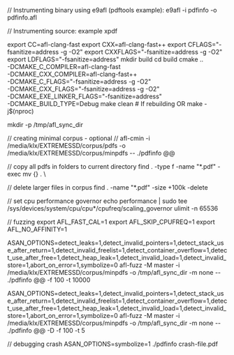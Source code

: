 // Instrumenting binary using e9afl (pdftools example):
e9afl -i pdfinfo -o pdfinfo.afl

// Instrumenting source: example xpdf

export CC=afl-clang-fast
export CXX=afl-clang-fast++
export CFLAGS="-fsanitize=address -g -O2"
export CXXFLAGS="-fsanitize=address -g -O2"
export LDFLAGS="-fsanitize=address"
mkdir build
cd build
cmake .. \
    -DCMAKE_C_COMPILER=afl-clang-fast \
    -DCMAKE_CXX_COMPILER=afl-clang-fast++ \
    -DCMAKE_C_FLAGS="-fsanitize=address -g -O2" \
    -DCMAKE_CXX_FLAGS="-fsanitize=address -g -O2" \
    -DCMAKE_EXE_LINKER_FLAGS="-fsanitize=address" \
    -DCMAKE_BUILD_TYPE=Debug
make clean  # If rebuilding OR
make -j$(nproc)

mkdir -p /tmp/afl_sync_dir

// creating minimal corpus - optional //
afl-cmin -i /media/klx/EXTREMESSD/corpus/pdfs -o /media/klx/EXTREMESSD/corpus/minpdfs -- ./pdfinfo @@

// copy all pdfs in folders to current directory
find . -type f -name "*.pdf" -exec mv {} . \

// delete larger files in corpus
find . -name "*.pdf" -size +100k -delete

// set cpu performance governor
echo performance | sudo tee /sys/devices/system/cpu/cpu*/cpufreq/scaling_governor
ulimit -n 65536

// fuzzing
export AFL_FAST_CAL=1
export AFL_SKIP_CPUFREQ=1
export AFL_NO_AFFINITY=1

ASAN_OPTIONS=detect_leaks=1,detect_invalid_pointers=1,detect_stack_use_after_return=1,detect_invalid_freelist=1,detect_container_overflow=1,detect_use_after_free=1,detect_heap_leak=1,detect_invalid_load=1,detect_invalid_store=1,abort_on_error=1,symbolize=0 afl-fuzz -M master -i /media/klx/EXTREMESSD/corpus/minpdfs -o /tmp/afl_sync_dir -m none -- ./pdfinfo @@ -f 100 -t 10000

ASAN_OPTIONS=detect_leaks=1,detect_invalid_pointers=1,detect_stack_use_after_return=1,detect_invalid_freelist=1,detect_container_overflow=1,detect_use_after_free=1,detect_heap_leak=1,detect_invalid_load=1,detect_invalid_store=1,abort_on_error=1,symbolize=0 afl-fuzz -M master -i /media/klx/EXTREMESSD/corpus/minpdfs -o /tmp/afl_sync_dir -m none -- ./pdfinfo @@ -D -f 100 -t 5

// debugging crash
ASAN_OPTIONS=symbolize=1 ./pdfinfo crash-file.pdf
